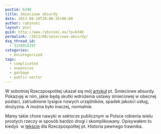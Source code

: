 ```yaml
---
postid: 6348
title: Śmieciowe absurdy
date: 2013-08-10T20:00:35+00:00
author: rybinski
layout: post
guid: http://www.rybinski.eu/?p=6348
permalink: /2013/08/smieciowe-absurdy/
dsq_thread_id:
  - 3150914197
categories:
  - Uncategorized
tags:
  - complicated
  - expensive
  - garbage
  - public-sector
---
```

W sobotniej Rzeczpospolitej ukazał się mój [artykuł](http://www.ekonomia.rp.pl/artykul/706249,1037810-Smieciowe-absurdy.html) pt. Śmieciowe absurdy. Pokazuję w nim, jakie będą skutki wdrożenia ustawy śmieciowej w obecnej postaci, zatrudnione tysiące nowych urzędników, spadek jakości usług, drożyzna. A można było inaczej, normalnie.

Mamy takie chore nawyki w sektorze publicznym w Polsce robienia wielu prostych rzeczy w sposób bardzo drogi i skomplikowany. Opisywałem to kiedyś  w [tekście](http://www.rybinski.eu/2013/03/historia-pewnego-trawnika/) dla Rzeczpospolitej pt. Historia pewnego trawnika.
